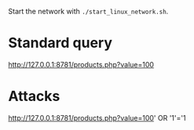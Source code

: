 Start the network with `./start_linux_network.sh`. 

# Standard query

http://127.0.0.1:8781/products.php?value=100

# Attacks

http://127.0.0.1:8781/products.php?value=100' OR '1'='1

